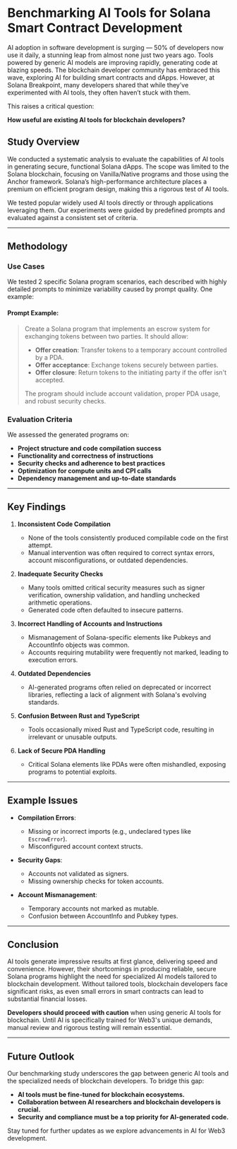 # Benchmarking AI Tools for Solana Smart Contract Development

AI adoption in software development is surging — 50% of developers now use it daily, a stunning leap from almost none just two years ago. Tools powered by generic AI models are improving rapidly, generating code at blazing speeds. The blockchain developer community has embraced this wave, exploring AI for building smart contracts and dApps. However, at Solana Breakpoint, many developers shared that while they’ve experimented with AI tools, they often haven’t stuck with them.

This raises a critical question:

**How useful are existing AI tools for blockchain developers?**

## Study Overview

We conducted a systematic analysis to evaluate the capabilities of AI tools in generating secure, functional Solana dApps. The scope was limited to the Solana blockchain, focusing on Vanilla/Native programs and those using the Anchor framework. Solana’s high-performance architecture places a premium on efficient program design, making this a rigorous test of AI tools.

We tested popular widely used AI tools directly or through applications leveraging them. Our experiments were guided by predefined prompts and evaluated against a consistent set of criteria.

---

## Methodology

### Use Cases
We tested 2 specific Solana program scenarios, each described with highly detailed prompts to minimize variability caused by prompt quality. One example:

#### Prompt Example:
> Create a Solana program that implements an escrow system for exchanging tokens between two parties. It should allow:
> - **Offer creation**: Transfer tokens to a temporary account controlled by a PDA.
> - **Offer acceptance**: Exchange tokens securely between parties.
> - **Offer closure**: Return tokens to the initiating party if the offer isn't accepted.
>
> The program should include account validation, proper PDA usage, and robust security checks.

### Evaluation Criteria
We assessed the generated programs on:
- **Project structure and code compilation success**
- **Functionality and correctness of instructions**
- **Security checks and adherence to best practices**
- **Optimization for compute units and CPI calls**
- **Dependency management and up-to-date standards**

---

## Key Findings

1. **Inconsistent Code Compilation**
   - None of the tools consistently produced compilable code on the first attempt.
   - Manual intervention was often required to correct syntax errors, account misconfigurations, or outdated dependencies.

2. **Inadequate Security Checks**
   - Many tools omitted critical security measures such as signer verification, ownership validation, and handling unchecked arithmetic operations.
   - Generated code often defaulted to insecure patterns.

3. **Incorrect Handling of Accounts and Instructions**
   - Mismanagement of Solana-specific elements like Pubkeys and AccountInfo objects was common.
   - Accounts requiring mutability were frequently not marked, leading to execution errors.

4. **Outdated Dependencies**
   - AI-generated programs often relied on deprecated or incorrect libraries, reflecting a lack of alignment with Solana's evolving standards.

5. **Confusion Between Rust and TypeScript**
   - Tools occasionally mixed Rust and TypeScript code, resulting in irrelevant or unusable outputs.

6. **Lack of Secure PDA Handling**
   - Critical Solana elements like PDAs were often mishandled, exposing programs to potential exploits.

---

## Example Issues

- **Compilation Errors**:
  - Missing or incorrect imports (e.g., undeclared types like `EscrowError`).
  - Misconfigured account context structs.

- **Security Gaps**:
  - Accounts not validated as signers.
  - Missing ownership checks for token accounts.

- **Account Mismanagement**:
  - Temporary accounts not marked as mutable.
  - Confusion between AccountInfo and Pubkey types.

---

## Conclusion

AI tools generate impressive results at first glance, delivering speed and convenience. However, their shortcomings in producing reliable, secure Solana programs highlight the need for specialized AI models tailored to blockchain development. Without tailored tools, blockchain developers face significant risks, as even small errors in smart contracts can lead to substantial financial losses.

**Developers should proceed with caution** when using generic AI tools for blockchain. Until AI is specifically trained for Web3's unique demands, manual review and rigorous testing will remain essential.

---

## Future Outlook

Our benchmarking study underscores the gap between generic AI tools and the specialized needs of blockchain developers. To bridge this gap:
- **AI tools must be fine-tuned for blockchain ecosystems.**
- **Collaboration between AI researchers and blockchain developers is crucial.**
- **Security and compliance must be a top priority for AI-generated code.**

Stay tuned for further updates as we explore advancements in AI for Web3 development.
